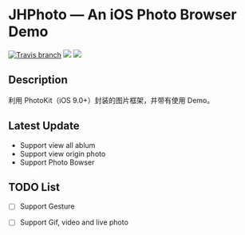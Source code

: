 # JHPhoto — An iOS Photo Browser Demo

[![Travis branch](https://img.shields.io/travis/rust-lang/rust/master.svg)]()  ![](https://img.shields.io/badge/platform-ios-lightgrey.svg)  ![](https://img.shields.io/badge/language-objc-green.svg)

## Description

利用 PhotoKit（iOS 9.0+）封装的图片框架，并带有使用 Demo。

## Latest Update

* Support view all ablum 
* Support view origin photo
* Support Photo Bowser

## TODO List

- [ ] Support Gesture
- [ ] Support Gif, video and live photo

